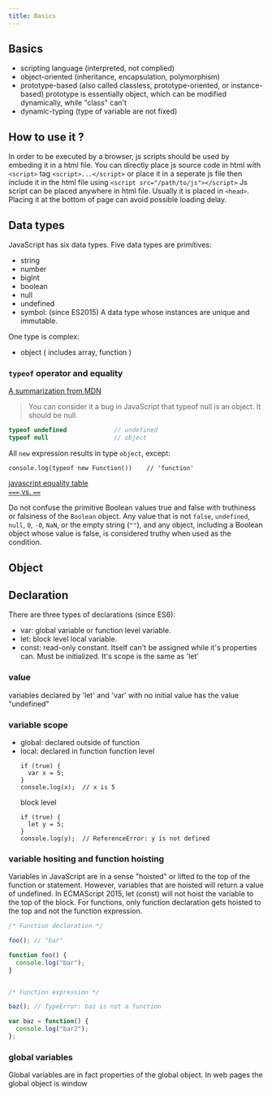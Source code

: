 ```yaml
---
title: Basics
---
```


## Basics
* scripting language (interpreted, not complied)
* object-oriented (inheritance, encapsulation, polymorphism)
* prototype-based (also called classless, prototype-oriented, or instance-based)
    prototype is essentially object, which can be modified dynamically, while "class" can't
* dynamic-typing (type of variable are not fixed)

## How to use it ?
In order to be executed by a browser, js scripts should be used by embeding it in a html file.
You can directly place js source code in html with `<script>` tag
`<script>...</script>`
or place it in a seperate js file then include it in the html file using `<script src="/path/to/js"></script>`
Js script can be placed anywhere in html file. Usually it is placed in `<head>`. Placing it at the bottom of page can avoid possible loading delay.

## Data types
JavaScript has six data types. Five data types are primitives:
* string
* number
* bigInt
* boolean
* null
* undefined
* symbol: (since ES2015)  A data type whose instances are unique and immutable.

One type is complex:
* object ( includes array, function )

### `typeof` operator and equality
[A summarization from MDN](https://developer.mozilla.org/en-US/docs/Web/JavaScript/Reference/Operators/typeof#Description)
>You can consider it a bug in JavaScript that typeof null is an object. It should be null.
```js
typeof undefined             // undefined
typeof null                  // object
```
All `new` expression results in type `object`, except:
```
console.log(typeof new Function())    // 'function'
``` 
[javascript equality table](https://dorey.github.io/JavaScript-Equality-Table/)  
[`===` vs. `==`](https://stackoverflow.com/questions/359494/which-equals-operator-vs-should-be-used-in-javascript-comparisons)

Do not confuse the primitive Boolean values true and false with truthiness or falsiness of the `Boolean` object. Any value that is not `false`, `undefined`, `null`, `0`, `-0`, `NaN`, or the empty string (`""`), and any object, including a Boolean object whose value is false, is considered truthy when used as the condition. 

## Object
## Declaration
There are three types of declarations (since ES6):
* var: global variable or function level variable.
* let: block level local variable.
* const: read-only constant. Itself can't be assigned while it's properties can. Must be initialized. It's scope is the same as 'let'

### value
variables declared by 'let' and 'var' with no initial value has the value "undefined"
### variable scope
* global: declared outside of function
* local: declared in function
  function level
  ```
  if (true) {
    var x = 5;
  }
  console.log(x);  // x is 5
  ```
  block level
  ```
  if (true) {
    let y = 5;
  }
  console.log(y);  // ReferenceError: y is not defined
  ```
### variable hositing and function hoisting
Variables in JavaScript are in a sense "hoisted" or lifted to the top of the function or statement. However, variables that are hoisted will return a value of undefined. In ECMAScript 2015, let (const) will not hoist the variable to the top of the block.
For functions, only function declaration gets hoisted to the top and not the function expression.
```javascript
/* Function declaration */

foo(); // "bar"

function foo() {
  console.log("bar");
}


/* Function expression */

baz(); // TypeError: baz is not a function

var baz = function() {
  console.log("bar2");
};
```
### global variables
Global variables are in fact properties of the global object. In web pages the global object is window
